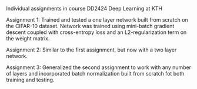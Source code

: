 Individual assignments in course DD2424 Deep Learning at KTH

Assignment 1:
Trained and tested a one layer network built from scratch on the CIFAR-10 dataset. Network was trained using mini-batch gradient descent coupled with cross-entropy loss and an L2-regularization term on the weight matrix. 

Assignment 2:
Similar to the first assignment, but now with a two layer network.

Assignment 3:
Generalized the second assignment to work with any number of layers and incorporated batch normalization built from scratch fot both training and testing.
